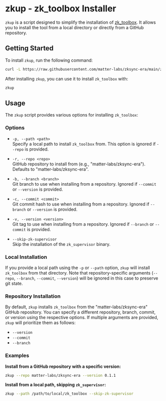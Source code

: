 # zkup - zk_toolbox Installer

`zkup` is a script designed to simplify the installation of
[zk_toolbox](https://github.com/matter-labs/zksync-era/tree/main/zk_toolbox). It allows you to install the tool from a
local directory or directly from a GitHub repository.

## Getting Started

To install `zkup`, run the following command:

```bash
curl -L https://raw.githubusercontent.com/matter-labs/zksync-era/main/zk_toolbox/zkup/install | bash
```

After installing `zkup`, you can use it to install `zk_toolbox` with:

```bash
zkup
```

## Usage

The `zkup` script provides various options for installing `zk_toolbox`:

### Options

- `-p, --path <path>`  
  Specify a local path to install `zk_toolbox` from. This option is ignored if `--repo` is provided.

- `-r, --repo <repo>`  
  GitHub repository to install from (e.g., "matter-labs/zksync-era"). Defaults to "matter-labs/zksync-era".

- `-b, --branch <branch>`  
  Git branch to use when installing from a repository. Ignored if `--commit` or `--version` is provided.

- `-c, --commit <commit>`  
  Git commit hash to use when installing from a repository. Ignored if `--branch` or `--version` is provided.

- `-v, --version <version>`  
  Git tag to use when installing from a repository. Ignored if `--branch` or `--commit` is provided.

- `--skip-zk-supervisor`  
  Skip the installation of the `zk_supervisor` binary.

### Local Installation

If you provide a local path using the `-p` or `--path` option, `zkup` will install `zk_toolbox` from that directory.
Note that repository-specific arguments (`--repo`, `--branch`, `--commit`, `--version`) will be ignored in this case to
preserve git state.

### Repository Installation

By default, `zkup` installs `zk_toolbox` from the "matter-labs/zksync-era" GitHub repository. You can specify a
different repository, branch, commit, or version using the respective options. If multiple arguments are provided,
`zkup` will prioritize them as follows:

- `--version`
- `--commit`
- `--branch`

### Examples

**Install from a GitHub repository with a specific version:**

```bash
zkup --repo matter-labs/zksync-era --version 0.1.1
```

**Install from a local path, skipping `zk_supervisor`:**

```bash
zkup --path /path/to/local/zk_toolbox --skip-zk-supervisor
```
